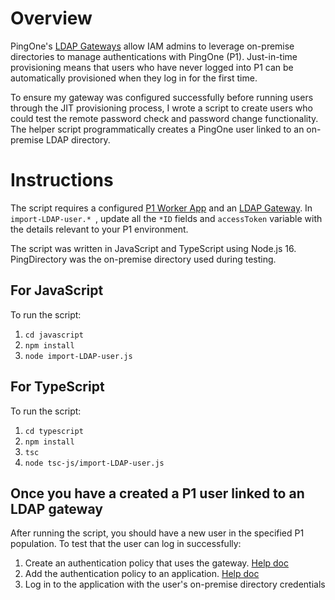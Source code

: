 # Overview

PingOne's [LDAP Gateways](https://docs.pingidentity.com/bundle/pingone/page/djk1630007404580.html) allow IAM admins to leverage on-premise directories to manage authentications with PingOne (P1). Just-in-time provisioning means that users who have never logged into P1 can be automatically provisioned when they log in for the first time.

To ensure my gateway was configured successfully before running users through the JIT provisioning process, I wrote a script to create users who could test the remote password check and password change functionality. The helper script programmatically creates a PingOne user linked to an on-premise LDAP directory. 

# Instructions

The script requires a configured [P1 Worker App](https://docs.pingidentity.com/bundle/pingone/page/tpm1625773613104.html) and an [LDAP Gateway](https://docs.pingidentity.com/bundle/pingone/page/jng1630009015698.html). In <code>import-LDAP-user.* </code>, update all the <code>*ID</code> fields and <code>accessToken</code> variable with the details relevant to your P1 environment.


The script was written in JavaScript and TypeScript using Node.js 16. PingDirectory was the on-premise directory used during testing.
## For JavaScript

To run the script:

<ol>
  <li><code>cd javascript</code></li>
  <li><code>npm install</code></li>
  <li><code>node import-LDAP-user.js</code></li>
</ol>

## For TypeScript

To run the script:

<ol>
  <li><code>cd typescript</code></li>
  <li><code>npm install</code></li>
  <li><code>tsc</code></li>
  <li><code>node tsc-js/import-LDAP-user.js</code></li>
</ol>

## Once you have a created a P1 user linked to an LDAP gateway
After running the script, you should have a new user in the specified P1 population. To test that the user can log in successfully:

<ol>
  <li>Create an authentication policy that uses the gateway. <a href="https://docs.pingidentity.com/bundle/pingone/page/udq1630009107452.html">Help doc</a></li>
  <li>Add the authentication policy to an application. <a href="https://docs.pingidentity.com/bundle/pingone/page/dnq1630009123789.html">Help doc</a></li>
  <li>Log in to the application with the user's on-premise directory credentials</li>
</ol>